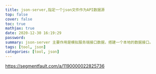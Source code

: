 ```yaml
---
title: json-server,指定一个json文件作为API数据源
top: false
cover: false
toc: true
mathjax: true
date: 2020-12-30 16:19:29
password:
summary: json-server 主要作用是模拟服务端接口数据，搭建一个本地的数据接口。
tags: [tool, json]
categories: [tool, json]
---
```


https://segmentfault.com/a/1190000022825736